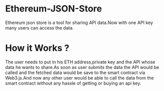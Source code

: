 # Ethereum-JSON-Store

Ethereum json store is a tool for sharing API data.Now with one API key many users can access the data.

# How it Works ?

The user needs to put in his ETH address,private key and the API whose data he wants to share.As soon as user submits the data the API would be called and the fetched data would be save to the smart contract via Web3.js.And now any other user would be able to call the data from the smart contract without any hassle of getting or buying an api key.
